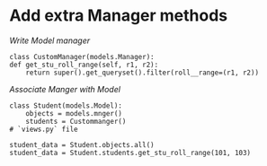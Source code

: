 #  Add extra Manager methods

_Write Model manager_
```
class CustomManager(models.Manager):
def get_stu_roll_range(self, r1, r2):
    return super().get_queryset().filter(roll__range=(r1, r2))
```

_Associate Manger with Model_
```
class Student(models.Model):
    objects = models.mnger()
    students = Custommanger()
# `views.py` file

student_data = Student.objects.all()
student_data = Student.students.get_stu_roll_range(101, 103)

```
